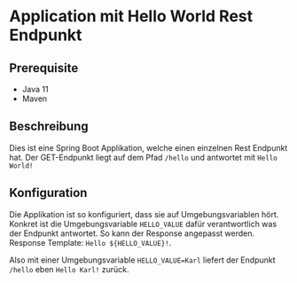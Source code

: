# Application mit Hello World Rest Endpunkt

## Prerequisite
* Java 11
* Maven

## Beschreibung
Dies ist eine Spring Boot Applikation, welche einen einzelnen Rest Endpunkt hat. Der GET-Endpunkt liegt auf dem Pfad `/hello` und antwortet mit `Hello World!`  

## Konfiguration
Die Applikation ist so konfiguriert, dass sie auf Umgebungsvariablen hört. Konkret ist die Umgebungsvariable `HELLO_VALUE` dafür verantwortlich was der Endpunkt antwortet. So kann der Response angepasst werden. Response Template: `Hello ${HELLO_VALUE}!`.

Also mit einer Umgebungsvariable `HELLO_VALUE=Karl` liefert der Endpunkt `/hello` eben `Hello Karl!` zurück.

